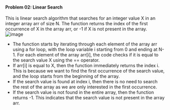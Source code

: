 #### Problem 02:  Linear Search

This is linear search algorithm that searches for an integer value X in an integer array arr of size N. The function returns the index of the first occurrence of X in the array arr, or -1 if X is not present in the array.
![image](https://user-images.githubusercontent.com/93985255/233403880-c69585b1-9e05-400b-9915-3ea66d69c682.png)

- The function starts by iterating through each element of the array arr using a for loop, with the loop variable i starting from 0 and ending at N-1. For each element of the array arr[i], the code checks if it is equal to the search value X using the == operator.
- If arr[i] is equal to X, then the function immediately returns the index i. This is because we want to find the first occurrence of the search value, and the loop starts from the beginning of the array.
- If the search value is found at index i, then there is no need to search the rest of the array as we are only interested in the first occurrence.
- If the search value is not found in the entire array, then the function returns -1. This indicates that the search value is not present in the array arr.
